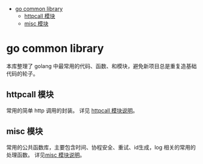 - [go common library](#go-common-library)
  - [httpcall 模块](#httpcall-模块)
  - [misc 模块](#misc-模块)

# go common library
本库整理了 golang 中最常用的代码、函数、和模块，避免新项目总是重复造基础代码的轮子。

## httpcall 模块
常用的简单 http 调用的封装。
详见 [httpcall 模块说明](https://github.com/memory-overflow/go-common-library/blob/main/httpcall/readme.md)。

## misc 模块
常用的公共函数库，主要包含时间、协程安全、重试、id生成，log 相关的常用的处理函数。
详见[misc 模块说明](https://github.com/memory-overflow/go-common-library/blob/main/misc/readme.md)。